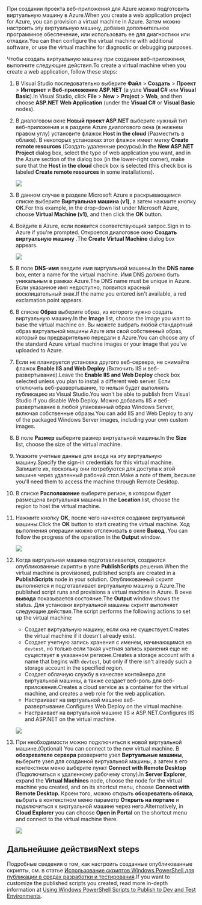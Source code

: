 

<span data-ttu-id="c06b0-101">При создании проекта веб-приложения для Azure можно подготовить виртуальную машину в Azure.</span><span class="sxs-lookup"><span data-stu-id="c06b0-101">When you create a web application project for Azure, you can provision a virtual machine in Azure.</span></span> <span data-ttu-id="c06b0-102">Затем можно настроить эту виртуальную машину, добавив дополнительное программное обеспечение, или использовать ее для диагностики или отладки.</span><span class="sxs-lookup"><span data-stu-id="c06b0-102">You can then configure the virtual machine with additional software, or use the virtual machine for diagnostic or debugging purposes.</span></span>

<span data-ttu-id="c06b0-103">Чтобы создать виртуальную машину при создании веб-приложения, выполните следующие действия.</span><span class="sxs-lookup"><span data-stu-id="c06b0-103">To create a virtual machine when you create a web application, follow these steps:</span></span>

1. <span data-ttu-id="c06b0-104">В Visual Studio последовательно выберите **Файл** > **Создать** > **Проект** > **Интернет** и **Веб-приложение ASP.NET** (в узле **Visual C#** или **Visual Basic**).</span><span class="sxs-lookup"><span data-stu-id="c06b0-104">In Visual Studio, click **File** > **New** > **Project** > **Web**, and then choose **ASP.NET Web Application** (under the **Visual C#** or **Visual Basic** nodes).</span></span>
2. <span data-ttu-id="c06b0-105">В диалоговом окне **Новый проект ASP.NET** выберите нужный тип веб-приложения и в разделе Azure диалогового окна (в нижнем правом углу) установите флажок **Host in the cloud** (Разместить в облаке). В некоторых установках этот флажок имеет метку **Create remote resources** (Создать удаленные ресурсы).</span><span class="sxs-lookup"><span data-stu-id="c06b0-105">In the **New ASP.NET Project** dialog box, select the type of web application you want, and in the Azure section of the dialog box (in the lower-right corner), make sure that the **Host in the cloud** check box is selected (this check box is labeled **Create remote resources** in some installations).</span></span>
   
    ![][0]
3. <span data-ttu-id="c06b0-106">В данном случае в разделе Microsoft Azure в раскрывающемся списке выберите **Виртуальная машина (v1)**, а затем нажмите кнопку **ОК**.</span><span class="sxs-lookup"><span data-stu-id="c06b0-106">For this example, in the drop-down list under Microsoft Azure, choose **Virtual Machine (v1)**, and then click the **OK** button.</span></span>
4. <span data-ttu-id="c06b0-107">Войдите в Azure, если появится соответствующий запрос.</span><span class="sxs-lookup"><span data-stu-id="c06b0-107">Sign in to Azure if you're prompted.</span></span> <span data-ttu-id="c06b0-108">Откроется диалоговое окно **Создать виртуальную машину** .</span><span class="sxs-lookup"><span data-stu-id="c06b0-108">The **Create Virtual Machine** dialog box appears.</span></span>
   
    ![][2]
5. <span data-ttu-id="c06b0-109">В поле **DNS-имя** введите имя виртуальной машины.</span><span class="sxs-lookup"><span data-stu-id="c06b0-109">In the **DNS name** box, enter a name for the virtual machine.</span></span> <span data-ttu-id="c06b0-110">Имя DNS должно быть уникальным в рамках Azure.</span><span class="sxs-lookup"><span data-stu-id="c06b0-110">The DNS name must be unique in Azure.</span></span> <span data-ttu-id="c06b0-111">Если указанное имя недоступно, появится красный восклицательный знак.</span><span class="sxs-lookup"><span data-stu-id="c06b0-111">If the name you entered isn't available, a red exclamation point appears.</span></span>
6. <span data-ttu-id="c06b0-112">В списке **Образ** выберите образ, из которого нужно создать виртуальную машину.</span><span class="sxs-lookup"><span data-stu-id="c06b0-112">In the **Image** list, choose the image you want to base the virtual machine on.</span></span> <span data-ttu-id="c06b0-113">Вы можете выбрать любой стандартный образ виртуальной машины Azure или свой собственный образ, который вы предварительно передали в Azure.</span><span class="sxs-lookup"><span data-stu-id="c06b0-113">You can choose any of the standard Azure virtual machine images or your image that you've uploaded to Azure.</span></span>
7. <span data-ttu-id="c06b0-114">Если не планируется установка другого веб-сервера, не снимайте флажок **Enable IIS and Web Deploy** (Включить IIS и веб-развертывание).</span><span class="sxs-lookup"><span data-stu-id="c06b0-114">Leave the **Enable IIS and Web Deploy** check box selected unless you plan to install a different web server.</span></span> <span data-ttu-id="c06b0-115">Если отключить веб-развертывание, то нельзя будет выполнять публикацию из Visual Studio.</span><span class="sxs-lookup"><span data-stu-id="c06b0-115">You won't be able to publish from Visual Studio if you disable Web Deploy.</span></span> <span data-ttu-id="c06b0-116">Можно добавить IIS и веб-развертывание в любой упакованный образ Windows Server, включая собственные образы.</span><span class="sxs-lookup"><span data-stu-id="c06b0-116">You can add IIS and Web Deploy to any of the packaged Windows Server images, including your own custom images.</span></span>
8. <span data-ttu-id="c06b0-117">В поле **Размер** выберите размер виртуальной машины.</span><span class="sxs-lookup"><span data-stu-id="c06b0-117">In the **Size** list, choose the size of the virtual machine.</span></span>
9. <span data-ttu-id="c06b0-118">Укажите учетные данные для входа на эту виртуальную машину.</span><span class="sxs-lookup"><span data-stu-id="c06b0-118">Specify the sign-in credentials for this virtual machine.</span></span> <span data-ttu-id="c06b0-119">Запишите их, поскольку они потребуются для доступа к этой машине через удаленный рабочий стол.</span><span class="sxs-lookup"><span data-stu-id="c06b0-119">Make a note of them, because you'll need them to access the machine through Remote Desktop.</span></span>
10. <span data-ttu-id="c06b0-120">В списке **Расположение** выберите регион, в котором будет размещена виртуальная машина.</span><span class="sxs-lookup"><span data-stu-id="c06b0-120">In the **Location** list, choose the region to host the virtual machine.</span></span>
11. <span data-ttu-id="c06b0-121">Нажмите кнопку **ОК**, после чего начнется создание виртуальной машины.</span><span class="sxs-lookup"><span data-stu-id="c06b0-121">Click  the **OK** button to start creating the virtual machine.</span></span> <span data-ttu-id="c06b0-122">Ход выполнения операции можно отслеживать в окне **Вывод** .</span><span class="sxs-lookup"><span data-stu-id="c06b0-122">You can follow the progress of the operation in the **Output** window.</span></span>
    
    ![][3]
12. <span data-ttu-id="c06b0-123">Когда виртуальная машина подготавливается, создаются опубликованные скрипты в узле **PublishScripts** решения.</span><span class="sxs-lookup"><span data-stu-id="c06b0-123">When the virtual machine is provisioned, published scripts are created in a **PublishScripts** node in your solution.</span></span> <span data-ttu-id="c06b0-124">Опубликованный скрипт выполняется и подготавливает виртуальную машину в Azure.</span><span class="sxs-lookup"><span data-stu-id="c06b0-124">The published script runs and provisions a virtual machine in Azure.</span></span> <span data-ttu-id="c06b0-125">В окне **вывода** показывается состояние.</span><span class="sxs-lookup"><span data-stu-id="c06b0-125">The **Output** window shows the status.</span></span> <span data-ttu-id="c06b0-126">Для установки виртуальной машины скрипт выполняет следующие действия.</span><span class="sxs-lookup"><span data-stu-id="c06b0-126">The script performs the following actions to set up the virtual machine:</span></span>
    
    * <span data-ttu-id="c06b0-127">Создает виртуальную машину, если она не существует.</span><span class="sxs-lookup"><span data-stu-id="c06b0-127">Creates the virtual machine if it doesn't already exist.</span></span>
    * <span data-ttu-id="c06b0-128">Создает учетную запись хранения с именем, начинающимся на `devtest`, но только если такая учетная запись хранения еще не существует в указанном регионе.</span><span class="sxs-lookup"><span data-stu-id="c06b0-128">Creates a storage account with a name that begins with `devtest`, but only if there isn't already such a storage account in the specified region.</span></span>
    * <span data-ttu-id="c06b0-129">Создает облачную службу в качестве контейнера для виртуальной машины, а также создает веб-роль для веб-приложения.</span><span class="sxs-lookup"><span data-stu-id="c06b0-129">Creates a cloud service as a container for the virtual machine, and creates a web role for the web application.</span></span>
    * <span data-ttu-id="c06b0-130">Настраивает на виртуальной машине веб-развертывание.</span><span class="sxs-lookup"><span data-stu-id="c06b0-130">Configures Web Deploy on the virtual machine.</span></span>
    * <span data-ttu-id="c06b0-131">Настраивает на виртуальной машине IIS и ASP.NET.</span><span class="sxs-lookup"><span data-stu-id="c06b0-131">Configures IIS and ASP.NET on the virtual machine.</span></span>
    
    ![][4]
13. <span data-ttu-id="c06b0-132">При необходимости можно подключиться к новой виртуальной машине.</span><span class="sxs-lookup"><span data-stu-id="c06b0-132">(Optional) You can connect to the new virtual machine.</span></span> <span data-ttu-id="c06b0-133">В **обозревателе сервера** разверните узел **Виртуальные машины**, выберите узел для созданной виртуальной машины, а затем в его контекстном меню выберите пункт **Connect with Remote Desktop** (Подключиться к удаленному рабочему столу).</span><span class="sxs-lookup"><span data-stu-id="c06b0-133">In **Server Explorer**, expand the **Virtual Machines** node, choose the node for the virtual machine you created, and on its shortcut menu, choose **Connect with Remote Desktop**.</span></span> <span data-ttu-id="c06b0-134">Кроем того, можно открыть **обозреватель облака**, выбрать в контекстном меню параметр **Открыть на портале** и подключиться к виртуальной машине через него.</span><span class="sxs-lookup"><span data-stu-id="c06b0-134">Alternatively, in **Cloud Explorer** you can choose **Open in Portal** on the shortcut menu and connect to the virtual machine there.</span></span>
    
    ![][5]

## <a name="next-steps"></a><span data-ttu-id="c06b0-135">Дальнейшие действия</span><span class="sxs-lookup"><span data-stu-id="c06b0-135">Next steps</span></span>
<span data-ttu-id="c06b0-136">Подробные сведения о том, как настроить созданные опубликованные скрипты, см. в статье [Использование скриптов Windows PowerShell для публикации в средах разработки и тестирования](http://msdn.microsoft.com/library/dn642480.aspx).</span><span class="sxs-lookup"><span data-stu-id="c06b0-136">If you want to customize the published scripts you created, read more in-depth information at [Using Windows PowerShell Scripts to Publish to Dev and Test Environments](http://msdn.microsoft.com/library/dn642480.aspx).</span></span>

[0]: ./media/virtual-machines-common-classic-web-app-visual-studio/CreateVM_NewProject.PNG
[1]: ./media/dotnet-visual-studio-create-virtual-machine/CreateVM_SignIn.PNG
[2]: ./media/virtual-machines-common-classic-web-app-visual-studio/CreateVM_CreateVM.PNG
[3]: ./media/virtual-machines-common-classic-web-app-visual-studio/CreateVM_Provisioning.png
[4]: ./media/virtual-machines-common-classic-web-app-visual-studio/CreateVM_SolutionExplorer.png
[5]: ./media/virtual-machines-common-classic-web-app-visual-studio/VS_Create_VM_Connect.png
